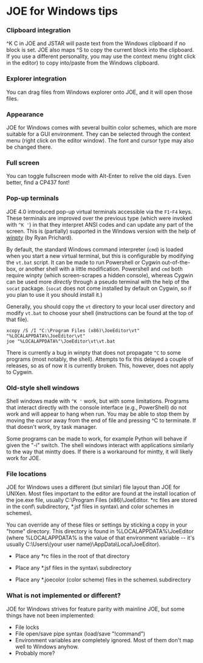 # JOE for Windows tips

### Clipboard integration

^K C in JOE and JSTAR will paste text from the Windows clipboard if no block
is set.  JOE also maps ^S to copy the current block into the clipboard.  If
you use a different personality, you may use the context menu (right click
in the editor) to copy into/paste from the Windows clipboard.

### Explorer integration

You can drag files from Windows explorer onto JOE, and it will open those
files.

### Appearance

JOE for Windows comes with several builtin color schemes, which are more
suitable for a GUI environment.  They can be selected through the context
menu (right click on the editor window).  The font and cursor type may also
be changed there.

### Full screen

You can toggle fullscreen mode with Alt-Enter to relive the old days.  Even
better, find a CP437 font!

### Pop-up terminals

JOE 4.0 introduced pop-up virtual terminals accessible via the `F1`-`F4` keys.
These terminals are improved over the previous type (which were invoked with
`^K '`) in that they interpret ANSI codes and can update any part of the
screen.  This is (partially) supported in the Windows version with the help
of [winpty](https://github.com/rprichard/winpty) (by Ryan Prichard).

By default, the standard Windows command interpreter (`cmd`) is loaded when you
start a new virtual terminal, but this is configurable by modifying the
`vt.bat` script.  It can be made to run Powershell or Cygwin out-of-the-box, or
another shell with a little modification.  Powershell and `cmd` both require
winpty (which screen-scrapes a hidden console), whereas Cygwin can be used
more <i>directly</i> through a pseudo terminal with the help of the `socat`
package. (`socat` does not come installed by default on Cygwin, so if you plan
to use it you should install it.)

Generally, you should copy the `vt` directory to your local user directory and
modify `vt.bat` to choose your shell (instructions can be found at the top of
that file).

    xcopy /S /I "C:\Program Files (x86)\JoeEditor\vt" "%LOCALAPPDATA%\JoeEditor\vt"
    joe "%LOCALAPPDATA%"\JoeEditor\vt\vt.bat

There is currently a bug in winpty that does not propagate `^C` to some programs
(most notably, the shell).  Attempts to fix this delayed a couple of releases,
so as of now it is currently broken.  This, however, does not apply to Cygwin.

### Old-style shell windows

Shell windows made with `^K '` work, but with some limitations.  Programs that
interact directly with the console interface (e.g., PowerShell) do not work
and will appear to hang when run.  You may be able to stop them by moving the
cursor away from the end of file and pressing ^C to terminate.  If that doesn't
work, try task manager.

Some programs can be made to work, for example Python will behave if given
the "-i" switch.  The shell windows interact with applications similarly to
the way that mintty does.  If there is a workaround for mintty, it will
likely work for JOE.

### File locations

JOE for Windows uses a different (but similar) file layout than JOE for
UNIXen.  Most files important to the editor are found at the install
location of the joe.exe file, usually C:\\Program Files (x86)\\JoeEditor. 
\*rc files are stored in the conf\\ subdirectory, \*.jsf files in syntax\\ and
color schemes in schemes\\.

You can override any of these files or settings by sticking a copy in your
"home" directory.  This directory is found in %LOCALAPPDATA%\\JoeEditor
(where %LOCALAPPDATA% is the value of that environment variable -- it's
usually C:\\Users\\(your user name)\\AppData\\Local\\JoeEditor).

* Place any \*rc files in the root of that directory

* Place any \*.jsf files in the syntax\\ subdirectory

* Place any \*.joecolor (color scheme) files in the schemes\\ subdirectory

### What is not implemented or different?

JOE for Windows strives for feature parity with mainline JOE, but some
things have not been implemented:

* File locks
* File open/save pipe syntax (load/save "!command")
* Environment variables are completely ignored.  Most of them don't map well
to Windows anyhow.
* Probably more?
